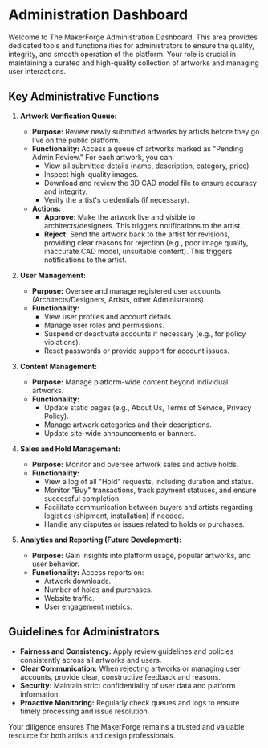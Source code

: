 # Administration Dashboard

Welcome to The MakerForge Administration Dashboard. This area provides dedicated tools and functionalities for administrators to ensure the quality, integrity, and smooth operation of the platform. Your role is crucial in maintaining a curated and high-quality collection of artworks and managing user interactions.

## Key Administrative Functions

1.  **Artwork Verification Queue:**
    * **Purpose:** Review newly submitted artworks by artists before they go live on the public platform.
    * **Functionality:** Access a queue of artworks marked as "Pending Admin Review." For each artwork, you can:
        * View all submitted details (name, description, category, price).
        * Inspect high-quality images.
        * Download and review the 3D CAD model file to ensure accuracy and integrity.
        * Verify the artist's credentials (if necessary).
    * **Actions:**
        * **Approve:** Make the artwork live and visible to architects/designers. This triggers notifications to the artist.
        * **Reject:** Send the artwork back to the artist for revisions, providing clear reasons for rejection (e.g., poor image quality, inaccurate CAD model, unsuitable content). This triggers notifications to the artist.

2.  **User Management:**
    * **Purpose:** Oversee and manage registered user accounts (Architects/Designers, Artists, other Administrators).
    * **Functionality:**
        * View user profiles and account details.
        * Manage user roles and permissions.
        * Suspend or deactivate accounts if necessary (e.g., for policy violations).
        * Reset passwords or provide support for account issues.

3.  **Content Management:**
    * **Purpose:** Manage platform-wide content beyond individual artworks.
    * **Functionality:**
        * Update static pages (e.g., About Us, Terms of Service, Privacy Policy).
        * Manage artwork categories and their descriptions.
        * Update site-wide announcements or banners.

4.  **Sales and Hold Management:**
    * **Purpose:** Monitor and oversee artwork sales and active holds.
    * **Functionality:**
        * View a log of all "Hold" requests, including duration and status.
        * Monitor "Buy" transactions, track payment statuses, and ensure successful completion.
        * Facilitate communication between buyers and artists regarding logistics (shipment, installation) if needed.
        * Handle any disputes or issues related to holds or purchases.

5.  **Analytics and Reporting (Future Development):**
    * **Purpose:** Gain insights into platform usage, popular artworks, and user behavior.
    * **Functionality:** Access reports on:
        * Artwork downloads.
        * Number of holds and purchases.
        * Website traffic.
        * User engagement metrics.

## Guidelines for Administrators

* **Fairness and Consistency:** Apply review guidelines and policies consistently across all artworks and users.
* **Clear Communication:** When rejecting artworks or managing user accounts, provide clear, constructive feedback and reasons.
* **Security:** Maintain strict confidentiality of user data and platform information.
* **Proactive Monitoring:** Regularly check queues and logs to ensure timely processing and issue resolution.

Your diligence ensures The MakerForge remains a trusted and valuable resource for both artists and design professionals.